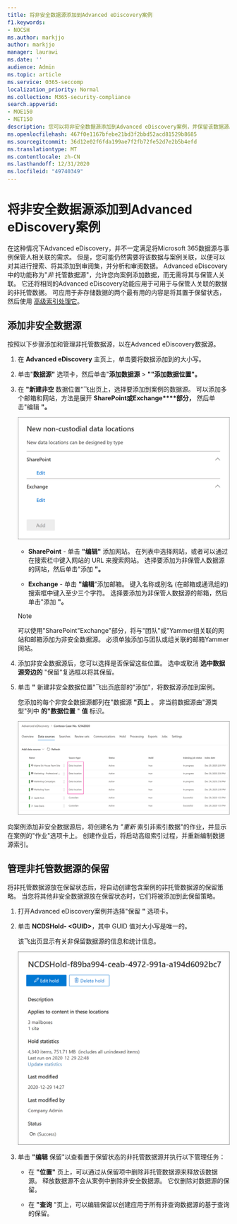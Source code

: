```yaml
---
title: 将非安全数据源添加到Advanced eDiscovery案例
f1.keywords:
- NOCSH
ms.author: markjjo
author: markjjo
manager: laurawi
ms.date: ''
audience: Admin
ms.topic: article
ms.service: O365-seccomp
localization_priority: Normal
ms.collection: M365-security-compliance
search.appverid:
- MOE150
- MET150
description: 您可以将非安全数据源添加到Advanced eDiscovery案例，并保留该数据源。 非索引数据源会重新编制索引，因此将重新处理标记为部分索引的任何内容，使其完全且快速可搜索。
ms.openlocfilehash: 467f0e1167bfebe21bd3f2bbd52acd81529b8685
ms.sourcegitcommit: 36d12e02f6fda199ae7f2fb72fe52d7e2b5b4efd
ms.translationtype: MT
ms.contentlocale: zh-CN
ms.lasthandoff: 12/31/2020
ms.locfileid: "49740349"
---
```

# <a name="add-non-custodial-data-sources-to-an-advanced-ediscovery-case"></a>将非安全数据源添加到Advanced eDiscovery案例

在这种情况下Advanced eDiscovery，并不一定满足将Microsoft 365数据源与事例保管人相关联的需求。 但是，您可能仍然需要将该数据与案例关联，以便可以对其进行搜索、将其添加到审阅集，并分析和审阅数据。 Advanced eDiscovery中的功能称为"*非* 托管数据源"，允许您向案例添加数据，而无需将其与保管人关联。 它还将相同的Advanced eDiscovery功能应用于可用于与保管人关联的数据的非托管数据。 可应用于非存储数据的两个最有用的内容是将其置于保留状态，然后使用 [高级索引处理它](indexing-custodian-data.md)。

## <a name="add-a-non-custodial-data-source"></a>添加非安全数据源

按照以下步骤添加和管理非托管数据源，以在Advanced eDiscovery数据源。

1. 在 **Advanced eDiscovery** 主页上，单击要将数据添加到的大小写。

2. 单击"**数据源"** 选项卡，然后单击"**添加数据源**  >  **""添加数据位置"。**

3. 在 **"新建非空** 数据位置"飞出页上，选择要添加到案例的数据源。 可以添加多个邮箱和网站，方法是展开 **SharePoint或Exchange****部分，** 然后单击"编辑 **"。**

   ![将SharePoint网站Exchange邮箱添加为非安全数据源](../media/NonCustodialDataSources1.png)

   - **SharePoint** - 单击 **"编辑"** 添加网站。 在列表中选择网站，或者可以通过在搜索栏中键入网站的 URL 来搜索网站。 选择要添加为非保管人数据源的网站，然后单击"添加 **"。**

   - **Exchange** - 单击 **"编辑**"添加邮箱。 键入名称或别名 (在邮箱或通讯组的) 搜索框中键入至少三个字符。 选择要添加为非保管人数据源的邮箱，然后单击"添加 **"。**

   > [!NOTE]
   > 可以使用"SharePoint"Exchange"部分，将与"团队"或"Yammer组关联的网站和邮箱添加为非安全数据源。  必须单独添加与团队或组关联的邮箱Yammer网站。

4. 添加非安全数据源后，您可以选择是否保留这些位置。 选中或取消 **选中数据源旁边的** "保留"复选框以将其保留。

5. 单击 **"** 新建非安全数据位置"飞出页底部的"添加"，将数据源添加到案例。

   您添加的每个非安全数据源都列在"数据源 **"页上** 。 非当前数据源由"源类型"列中 **的"数据位置** " **值** 标识。

   !["数据源"选项卡上的非主要数据源](../media/NonCustodialDataSources2.png)

向案例添加非安全数据源后，将创建名为 *"重新* 索引非索引数据"的作业，并显示在案例的"作业"选项卡上。  创建作业后，将启动高级索引过程，并重新编制数据源索引。

## <a name="manage-the-hold-for-non-custodial-data-sources"></a>管理非托管数据源的保留

将非托管数据源放在保留状态后，将自动创建包含案例的非托管数据源的保留策略。 当您将其他非安全数据源放在保留状态时，它们将被添加到此保留策略。

1. 打开Advanced eDiscovery案例并选择"保留 **"** 选项卡。

2. 单击 **NCDSHold- \<GUID\>**，其中 GUID 值对大小写是唯一的。

   该飞出页显示有关非保留数据源的信息和统计信息。

   ![非报表数据源保留的飞出页显示统计信息](../media/NonCustodialDataSourcesHoldFlyout.png)

3. 单击 **"编辑** 保留"以查看置于保留状态的非托管数据源并执行以下管理任务：

   - 在 **"位置"** 页上，可以通过从保留项中删除非托管数据源来释放该数据源。 释放数据源不会从案例中删除非安全数据源。 它仅删除对数据源的保留。

   - 在 **"查询** "页上，可以编辑保留以创建应用于所有非查询数据源的基于查询的保留。
